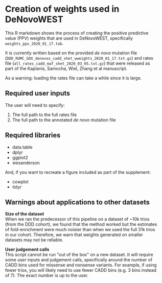# Creation of weights used in DeNovoWEST  

This R markdown shows the process of creating the positive predictive value (PPV) weights that are used in DeNovoWEST, specifically `weights_ppv_2020_01_17.tab`.  

It is currently written based on the provided _de novo_ mutation file (`DDD_RUMC_GDX_denovos_cadd_shet_wweights_2020_01_17.txt.gz`) and rates file (`all_rates_cadd_maf_shet_2020_03_05.txt.gz`) that were released as part of the Kaplanis, Samocha, Wiel, Zhang et al manuscript.   

As a warning: loading the rates file can take a while since it is large.

## Required user inputs  

The user will need to specify:
1. The full path to the full rates file   
2. The full path to the annotated _de novo_ mutation file  

## Required libraries  

* data.table  
* dplyr  
* ggplot2  
* wesanderson  

And, if you want to recreate a figure included as part of the supplement:
* cowplot  
* tidyr  

## Warnings about applications to other datasets  

**Size of the dataset**  
When we ran the predecessor of this pipeline on a dataset of ~10k trios (from the DDD cohort), we found that the method worked but the estimates of fold-enrichment were much noisier than when we used the full 31k trios in our cohort. Therefore, we warn that weights generated on smaller datasets may not be reliable.	  

**User judgement calls**  
This script cannot be run "out of the box" on a new dataset. It will require some user inputs and judgement calls, specifically around the number of CADD bins used for missense and nonsense variants. For example, if using fewer trios, you will likely need to use fewer CADD bins (e.g. 3 bins instead of 7). The exact number is up to the user.  